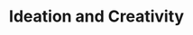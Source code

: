 ---
layout: topic
permalink: /learning/ideation-and-creativity/
id: ideation
title: Ideation and Creativity
hide_navigation: true
infos:
  title: Ideation and Creativity
  days: 19
  description: Learn the design and creativity process in one month
resources:
  - title: Steal Like An Artist — Austin Kleon
    url: https://www.amazon.com/gp/product/0761169253/ref=as_li_qf_asin_il_tl?ie=UTF8&tag=tradivegan-20&creative=9325&linkCode=as2&creativeASIN=0761169253&linkId=638c04092dbc3f6d9831d88c1b6e6f21
projects_ideas:
  - title: Design a landing page for your portfolio
  - title: Start a drawing book
  - title: Paint a masterpiece
  - title: Produce a song
  - title: Make something (anything related to building works)
experiences:
  - title: How I learnt how to steal like an artist in a month and designed & built my new company’s website
    url: https://medium.com/learning-lab/4-how-i-learnt-how-to-steal-like-an-artist-in-a-month-and-designed-built-my-new-companys-c5c68ffcf251
    source: medium.com
    author: Sandoche Adittane
projects_outcome:
  - name: Webdesign checklist
    type: Checklist
    url: https://github.com/sandoche/Webdesign-checklist
    author: Sandoche Adittane
  - name: Snitco
    type: Website
    url: http://snit.co
    author: Sandoche Adittane
---